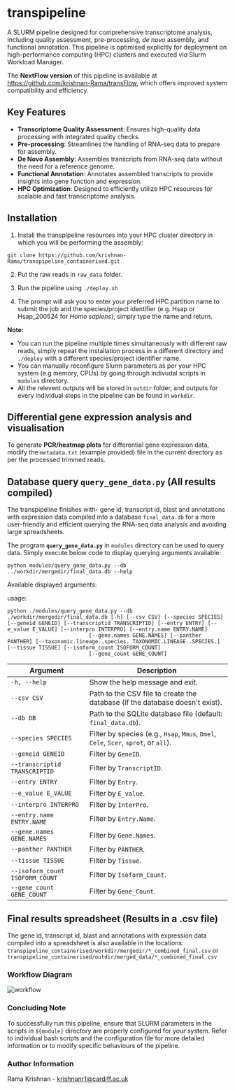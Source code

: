 # transpipeline
A SLURM pipeline designed for comprehensive transcriptome analysis, including quality assessment, pre-processing, _de novo_ assembly, and functional annotation. This pipeline is optimised explicitly for deployment on high-performance computing (HPC) clusters and executed _via_ Slurm Workload Manager.

The **NextFlow version** of this pipeline is available at https://github.com/krishnan-Rama/transFlow, which offers improved system compatibility and efficiency.

## Key Features

- **Transcriptome Quality Assessment**: Ensures high-quality data processing with integrated quality checks.
- **Pre-processing**: Streamlines the handling of RNA-seq data to prepare for assembly.
- **De Novo Assembly**: Assembles transcripts from RNA-seq data without the need for a reference genome.
- **Functional Annotation**: Annotates assembled transcripts to provide insights into gene function and expression.
- **HPC Optimization**: Designed to efficiently utilize HPC resources for scalable and fast transcriptome analysis.


## Installation

1. Install the transpipeline resources into your HPC cluster directory in which you will be performing the assembly:  

```
git clone https://github.com/krishnan-Rama/transpipeline_containerised.git
```

2. Put the raw reads in `raw_data` folder.  

3. Run the pipeline using `./deploy.sh`  

4. The prompt will ask you to enter your preferred HPC partition name to submit the job and the species/project identifier (e.g. Hsap or Hsap_200524 for _Homo sapiens_), simply type the name and return.

 **Note:** 
- You can run the pipeline multiple times simultaneously with different raw reads, simply repeat the installation process in a different directory and `./deploy` with a different species/project identifier name.
- You can manually reconfigure Slurm parameters as per your HPC system (e.g memory, CPUs) by going through indivudal scripts in `modules` directory.  
- All the relevent outputs will be stored in `outdir` folder, and outputs for every individual steps in the pipeline can be found in `workdir`.

## Differential gene expression analysis and visualisation
To generate **PCR/heatmap plots** for differential gene expression data, modify the `metadata.txt` (example provided) file in the current directory as per the processed trimmed reads.

## Database query `query_gene_data.py` (All results compiled)
The transpipeline finishes with- gene id, transcript id, blast and annotations with expression data compiled into a database `final_data.db` for a more user-friendly and efficient querying the RNA-seq data analysis and avoiding large spreadsheets. 

The program **`query_gene_data.py`** in `modules` directory can be used to query data. Simply execute below code to display querying arguments available:
```
python modules/query_gene_data.py --db ../workdir/mergedir/final_data.db --help
```
Available displayed arguments:

usage: 
```
python ./modules/query_gene_data.py --db ./workdir/mergedir/final_data.db [-h] [--csv CSV] [--species SPECIES] [--geneid GENEID] [--transcriptid TRANSCRIPTID] [--entry ENTRY] [--e_value E_VALUE] [--interpro INTERPRO] [--entry.name ENTRY.NAME]
                          [--gene.names GENE.NAMES] [--panther PANTHER] [--taxonomic.lineage..species. TAXONOMIC.LINEAGE..SPECIES.] [--tissue TISSUE] [--isoform_count ISOFORM_COUNT]
                          [--gene_count GENE_COUNT]
```

| **Argument**                | **Description**                                                                                     |
|-----------------------------|-----------------------------------------------------------------------------------------------------|
| `-h, --help`      | Show the help message and exit.                                                                    |
| `--csv CSV`                 | Path to the CSV file to create the database (if the database doesn't exist).                        |
| `--db DB`                   | Path to the SQLite database file (default: `final_data.db`).                                        |
| `--species SPECIES`         | Filter by species (e.g., `Hsap`, `Mmus`, `Dmel`, `Cele`, `Scer`, `sprot`, or `all`).               |
| `--geneid GENEID`           | Filter by `GeneID`.                                                                                |
| `--transcriptid TRANSCRIPTID` | Filter by `TranscriptID`.                                                                         |
| `--entry ENTRY`             | Filter by `Entry`.                                                                                 |
| `--e_value E_VALUE`         | Filter by `E_value`.                                                                               |
| `--interpro INTERPRO`       | Filter by `InterPro`.                                                                              |
| `--entry.name ENTRY.NAME`   | Filter by `Entry.Name`.                                                                            |
| `--gene.names GENE.NAMES`   | Filter by `Gene.Names`.                                                                            |
| `--panther PANTHER`         | Filter by `PANTHER`.                                                                               |
| `--tissue TISSUE`           | Filter by `Tissue`.                                                                                |
| `--isoform_count ISOFORM_COUNT` | Filter by `Isoform_Count`.                                                                     |
| `--gene_count GENE_COUNT`   | Filter by `Gene_Count`.                                                                            |


## Final results spreadsheet (Results in a .csv file)
The gene id, transcript id, blast and annotations with expression data compiled into a spreadsheet is also available in the locations:
`transpipeline_containerised/workdir/mergedir/*_combined_final.csv` or `transpipeline_containerised/outdir/merged_data/*_combined_final.csv`

  
### Workflow Diagram
![workflow](https://github.com/krishnan-Rama/transpipeline_containerised/assets/104147619/892ae381-69b3-45e8-a485-ccd50cf1794a)


### Concluding Note

To successfully run this pipeline, ensure that SLURM parameters in the scripts in `${module}` directory are properly configured for your system. Refer to individual bash scripts and the configuration file for more detailed information or to modify specific behaviours of the pipeline.

### Author Information

Rama Krishnan - krishnanr1@cardiff.ac.uk
